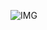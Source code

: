 ![IMG]([[https://github.com/p4wndev/graph_visualizer/blob/main/Group%202.png](https://github.com/p4wndev/graph_visualizer/blob/main/GraphViz.png)](https://github.com/p4wndev/graph_visualizer/blob/main/GraphViz.png))
